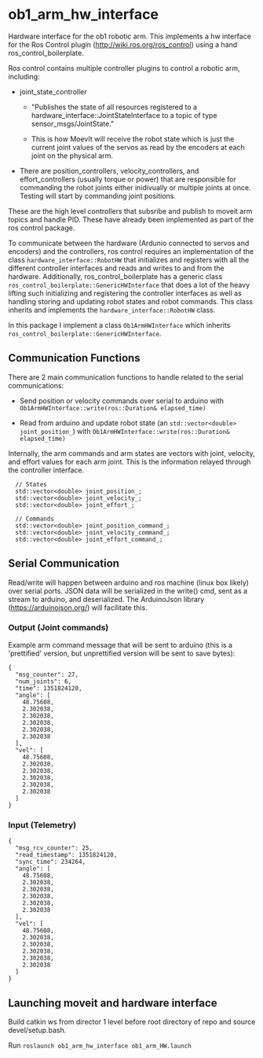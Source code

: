 # ob1_arm_hw_interface

Hardware interface for the ob1 robotic arm. This implements a hw interface for the Ros Control plugin (http://wiki.ros.org/ros_control) using a hand ros_control_boilerplate.  

Ros control contains multiple controller plugins to control a robotic arm, including:
* joint_state_controller
    * "Publishes the state of all resources registered to a hardware_interface::JointStateInterface to a topic of type sensor_msgs/JointState."
    
    * This is how MoevIt will receive the robot state which is just the current joint values of the servos as read by the encoders at each joint on the physical arm.

* There are position_controllers, velocity_controllers, and effort_controllers (usually torque or power) that are responsible for commanding the robot joints either inidivually or multiple joints at once. Testing will start by commanding joint positions.

These are the high level controllers that subsribe and publish to moveit arm topics and handle PID. These have already been implemented as part of the ros control package.

To communicate between the hardware (Ardunio connected to servos and encoders) and the controllers, ros control requires an implementation of the class `hardware_interface::RobotHW` that initializes and registers with all the different controller interfaces and reads and writes to and from the hardware. Additionally, ros_control_boilerplate has a generic class `ros_control_boilerplate::GenericHWInterface` that does a lot of the heavy lifting such initializing and registering the controller interfaces as well as handling storing and updating robot states and robot commands. This class inherits and implements the `hardware_interface::RobotHW` class.

In this package I implement a class `Ob1ArmHWInterface` which inherits `ros_control_boilerplate::GenericHWInterface`. 

## Communication Functions

There are 2 main communication functions to handle related to the serial communications:

* Send position or velocity commands over serial to arduino with `Ob1ArmHWInterface::write(ros::Duration& elapsed_time)`

* Read from arduino and update robot state (an `std::vector<double> joint_position_`) with `Ob1ArmHWInterface::write(ros::Duration& elapsed_time)`

Internally, the arm commands and arm states are vectors with joint, velocity, and effort values for each arm joint. This is the information relayed through the controller interface. 

```
  // States
  std::vector<double> joint_position_;
  std::vector<double> joint_velocity_;
  std::vector<double> joint_effort_;

  // Commands
  std::vector<double> joint_position_command_;
  std::vector<double> joint_velocity_command_;
  std::vector<double> joint_effort_command_;
```

## Serial Communication

Read/write will happen between arduino and ros machine (linux box likely) over serial ports. JSON data will be serialized in the write() cmd, sent as a stream to arduino, and deserialized. The ArduinoJson library (https://arduinojson.org/) will facilitate this.

### Output (Joint commands)

Example arm command message that will be sent to arduino (this is a 'prettified' version, but unprettified version will be sent to save bytes):

```
{
  "msg_counter": 27,
  "num_joints": 6,
  "time": 1351824120,
  "angle": [
    48.75608,
    2.302038,
    2.302038,
    2.302038,
    2.302038,
    2.302038
  ],
  "vel": [
    48.75608,
    2.302038,
    2.302038,
    2.302038,
    2.302038,
    2.302038
  ]
}
```

### Input (Telemetry)

```
{
  "msg_rcv_counter": 25,
  "read_timestamp": 1351824120,
  "sync_time": 234264,
  "angle": [
    48.75608,
    2.302038,
    2.302038,
    2.302038,
    2.302038,
    2.302038
  ],
  "vel": [
    48.75608,
    2.302038,
    2.302038,
    2.302038,
    2.302038,
    2.302038
  ]
}
```

## Launching moveit and hardware interface

Build catkin ws from director 1 level before root directory of repo and source devel/setup.bash.

Run ```roslaunch ob1_arm_hw_interface ob1_arm_HW.launch```



